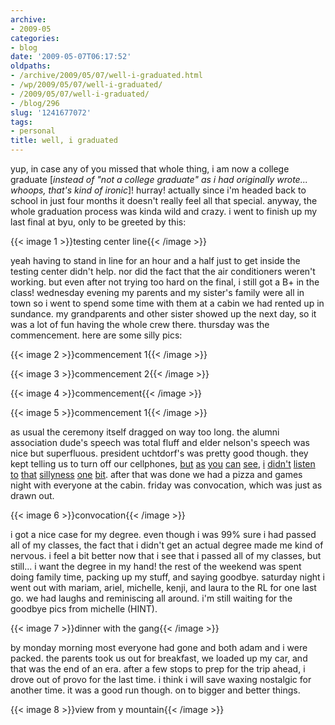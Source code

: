 ```yaml
---
archive:
- 2009-05
categories:
- blog
date: '2009-05-07T06:17:52'
oldpaths:
- /archive/2009/05/07/well-i-graduated.html
- /wp/2009/05/07/well-i-graduated/
- /2009/05/07/well-i-graduated/
- /blog/296
slug: '1241677072'
tags:
- personal
title: well, i graduated
---
```


yup, in case any of you missed that whole thing, i am now a college
graduate [_instead of "not a college graduate" as i had originally
wrote... whoops, that's kind of ironic_]! hurray! actually since i'm
headed back to school in just four months it doesn't really feel all that
special. anyway, the whole graduation process was kinda wild and crazy.
i went to finish up my last final at byu, only to be greeted by this:

{{< image 1 >}}testing center line{{< /image >}}

yeah having to stand in line for an hour and a half just to get inside the
testing center didn't help. nor did the fact that the air conditioners
weren't working. but even after not trying too hard on the final, i still
got a B+ in the class! wednesday evening my parents and my sister's family
were all in town so i went to spend some time with them at a cabin we had
rented up in sundance. my grandparents and other sister showed up the next
day, so it was a lot of fun having the whole crew there. thursday was the
commencement. here are some silly pics:

{{< image 2 >}}commencement 1{{< /image >}}

{{< image 3 >}}commencement 2{{< /image >}}

{{< image 4 >}}commencement{{< /image >}}

{{< image 5 >}}commencement 1{{< /image >}}

as usual the ceremony itself dragged on way too long. the alumni
association dude's speech was total fluff and elder nelson's speech was
nice but superfluous. president uchtdorf's was pretty good though. they
kept telling us to turn off our cellphones, [but][6] [as][7] [you][8]
[can][9] [see][10], [i][11] [didn't][12] [listen][13] [to][14] [that][15]
[sillyness][16] [one][17] [bit][18]. after that was done we had a pizza
and games night with everyone at the cabin. friday was convocation, which
was just as drawn out.

{{< image 6 >}}convocation{{< /image >}}

i got a nice case for my degree. even though i was 99% sure i had passed
all of my classes, the fact that i didn't get an actual degree made me
kind of nervous. i feel a bit better now that i see that i passed all of
my classes, but still... i want the degree in my hand! the rest of the
weekend was spent doing family time, packing up my stuff, and saying
goodbye. saturday night i went out with mariam, ariel, michelle, kenji,
and laura to the RL for one last go. we had laughs and reminiscing all
around. i'm still waiting for the goodbye pics from michelle (HINT).

{{< image 7 >}}dinner with the gang{{< /image >}}

by monday morning most everyone had gone and both adam and i were packed.
the parents took us out for breakfast, we loaded up my car, and that was
the end of an era. after a few stops to prep for the trip ahead, i drove
out of provo for the last time. i think i will save waxing nostalgic for
another time. it was a good run though. on to bigger and better things.

{{< image 8 >}}view from y mountain{{< /image >}}

[6]: http://twitter.com/bismark/status/1597610024
[7]: http://twitter.com/bismark/status/1597632228
[8]: http://twitter.com/bismark/status/1597662810
[9]: http://twitter.com/bismark/status/1597773603
[10]: http://twitter.com/bismark/status/1597807374
[11]: http://twitter.com/bismark/status/1597886513
[12]: http://twitter.com/bismark/status/1597899474
[13]: http://twitter.com/bismark/status/1598045725
[14]: http://twitter.com/bismark/status/1598178627
[15]: http://twitter.com/bismark/status/1598289646
[16]: http://twitter.com/bismark/status/1598328892
[17]: http://twitter.com/bismark/status/1598382582
[18]: http://twitter.com/bismark/status/1598791700


